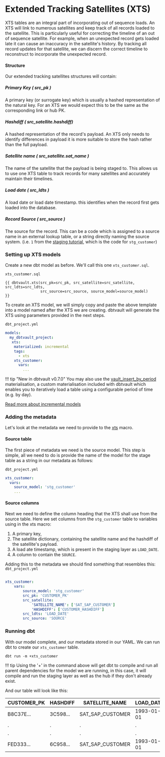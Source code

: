 # Extended Tracking Satellites (XTS)

XTS tables are an integral part of incorporating out of sequence loads. An XTS will link to numerous satellites and keep track of all records loaded to the satellite. This is particularly useful for correcting the timeline of an out of sequence satellite.
For example, when an unexpected record gets loaded late it can cause an inaccuracy in the satellite's history. By tracking all record updates for that satellite, we can discern the correct timeline to reconstruct to incorporate the unexpected record.

#### Structure

Our extended tracking satellites structures will contain:

##### Primary Key ( src_pk )
A primary key (or surrogate key) which is usually a hashed representation of the natural key. For an XTS we would expect this to be the same as the corresponding link or hub PK.

##### Hashdiff ( src_satellite.hashdiff)
A hashed representation of the record's payload. An XTS only needs to identify differences in payload it is more suitable to store the hash rather than the full payload.

##### Satellite name ( src_satellite.sat_name )
The name of the satellite that the payload is being staged to. This allows us to use one XTS table to track records for many satellites and accurately maintain their timelines.

##### Load date ( src_ldts )
A load date or load date timestamp. this identifies when the record first gets loaded into the database.

##### Record Source ( src_source )
The source for the record. This can be a code which is assigned to a source name in an external lookup table, 
or a string directly naming the source system.
(i.e. `1` from the [staging tutorial](tut_staging.md#adding-calculated-and-derived-columns), 
which is the code for `stg_customer`)
    
### Setting up XTS models

Create a new dbt model as before. We'll call this one `xts_customer.sql`. 

`xts_customer.sql`
```jinja
{{ dbtvault.xts(src_pk=src_pk, src_satellite=src_satellite, src_ldts=src_ldts,
                src_source=src_source, source_model=source_model)              }}
```

To create an XTS model, we will simply copy and paste the above template into a model named after the XTS we are creating. dbtvault will generate the XTS using parameters provided in the next steps.

`dbt_project.yml`
```yaml
models:
  my_dbtvault_project:
   xts:
    materialized: incremental
    tags:
      - xts
    xts_customer:
      vars:
        ...
```
!!! tip "New in dbtvault v0.7.0"
    You may also use the [vault_insert_by_period](../macros.md#vault_insert_by_period) materialisation, a custom materialisation 
    included with dbtvault which enables you to iteratively load a table using a configurable period of time (e.g. by day). 

[Read more about incremental models](https://docs.getdbt.com/docs/building-a-dbt-project/building-models/configuring-incremental-models/)

### Adding the metadata

Let's look at the metadata we need to provide to the [xts](../macros.md#xts) macro.

#### Source table

The first piece of metadata we need is the source model. This step is simple,
all we need to do is provide the name of the model for the stage table as a string in our metadata as follows:

`dbt_project.yml`
```yaml
xts_customer:
  vars:
    source_model: 'stg_customer'
    ...
```

#### Source columns

Next we need to define the column heading that the XTS shall use from the source table.
Here we set columns from the `stg_customer` table to variables using in the xts macro:

1. A primary key,
2. The satellite dictionary, containing the satellite name and the hashdiff of the satellite's payload.
3. A load ate timestamp, which is present in the staging layer as `LOAD_DATE`.
4. A column to contain the `SOURCE`.

Adding this to the metadata we should find something that resembles this:
`dbt_project.yml`
```yaml hl_lines="4 5 6 7 8 9"

xts_customer:
    vars:
        source_model: 'stg_customer'
        src_pk: 'CUSTOMER_PK'
        src_satellite: 
            'SATELLITE_NAME': ['SAT_SAP_CUSTOMER']
            'HASHDIFF': ['CUSTOMER_HASHDIFF']
        src_ldts: 'LOAD_DATE'
        src_source: 'SOURCE'
```

### Running dbt

With our model complete, and our metadata stored in our YAML. We can run dbt to create our `xts_customer` table.

`dbt run -m +xts_customer`

!!! tip
    Using the '+' in the command above will get dbt to compile and run all parent dependencies for the model we are 
    running, in this case, it will compile and run the staging layer as well as the hub if they don't already exist. 
    
And our table will look like this:

| CUSTOMER_PK  | HASHDIFF     | SATELLITE_NAME   | LOAD_DATE  | SOURCE       |
| ------------ | ------------ | ---------------- | ---------- | ------------ |
| B8C37E...    | 3C598...     | SAT_SAP_CUSTOMER | 1993-01-01 | *            |
| .            | .            | .                | .          | .            |
| .            | .            | .                | .          | .            |
| FED333...    | 6C958...     | SAT_SAP_CUSTOMER | 1993-01-01 | *            |